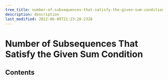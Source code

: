 ```yaml
---
tree_title: number-of-subsequences-that-satisfy-the-given-sum-condition
description: description
last_modified: 2022-06-09T21:23:28.2328
---
```


# Number of Subsequences That Satisfy the Given Sum Condition

## Contents
